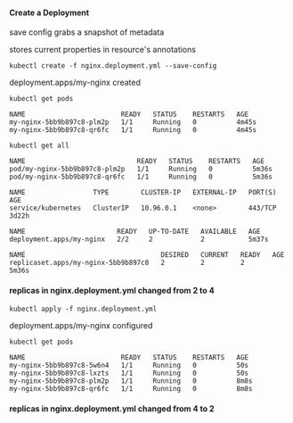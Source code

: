 #### Create a Deployment
save config grabs a snapshot of metadata

stores current properties in resource's annotations

```kubectl create -f nginx.deployment.yml --save-config```

deployment.apps/my-nginx created

``` kubectl get pods ```
```
NAME                        READY   STATUS    RESTARTS   AGE
my-nginx-5bb9b897c8-plm2p   1/1     Running   0          4m45s
my-nginx-5bb9b897c8-qr6fc   1/1     Running   0          4m45s
```


``` kubectl get all ```

```
NAME                            READY   STATUS    RESTARTS   AGE
pod/my-nginx-5bb9b897c8-plm2p   1/1     Running   0          5m36s
pod/my-nginx-5bb9b897c8-qr6fc   1/1     Running   0          5m36s

NAME                 TYPE        CLUSTER-IP   EXTERNAL-IP   PORT(S)   AGE
service/kubernetes   ClusterIP   10.96.0.1    <none>        443/TCP   3d22h

NAME                       READY   UP-TO-DATE   AVAILABLE   AGE
deployment.apps/my-nginx   2/2     2            2           5m37s

NAME                                  DESIRED   CURRENT   READY   AGE
replicaset.apps/my-nginx-5bb9b897c8   2         2         2       5m36s
```

#### replicas in nginx.deployment.yml changed from 2 to 4

``` kubectl apply -f nginx.deployment.yml ```

deployment.apps/my-nginx configured

``` kubectl get pods ```

```
NAME                        READY   STATUS    RESTARTS   AGE
my-nginx-5bb9b897c8-5w6n4   1/1     Running   0          50s
my-nginx-5bb9b897c8-lxzts   1/1     Running   0          50s
my-nginx-5bb9b897c8-plm2p   1/1     Running   0          8m8s
my-nginx-5bb9b897c8-qr6fc   1/1     Running   0          8m8s
```

#### replicas in nginx.deployment.yml changed from 4 to 2
